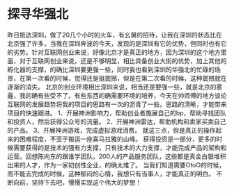 # 探寻华强北

昨日抵达深圳，做了20几个小时的火车，有幺舅的招待，让我在深圳的状态比在北京强了许多，当我在深圳奔波的今天，发现的是深圳有它的优势，但同时也有它的劣势。针对互联网创业来说，好像北京才是真正的地方，因为深圳的这个地方里面，对于互联网创业来说，还是不够明显，相比具备创业大街的优势，加上其他的孵化器的支撑，的确比深圳要更强一些，同时我也看到深圳的华强北的忙碌的场景，在第一次看的时候，觉得还是挺震撼，但是在第二次看的时候，这种震撼就在逐渐的消失。
北京的创业环境相比深圳来说，相当还是要强一些，就是北京的雾霾，我的确有些受不了。有些东西的确需要环境的培养，今天在帅师傅的地方谈论互联网的发展趋势将我的项目的思路有一次的沥青了一些。思路的清晰，才能带来项目的快速跟进。
1、开展神洲影响力，帮助创业者施展自己的bp，帮助寻找团队和投资人，然后获得公众号的流量。
2、开展神洲雷达，帮助机构和卖家买卖自己的产品。
3、开展神洲游戏，完成虚拟游戏消费。
就这三点，但是真正的操作起来的困难程度，不亚于搬运一座喜马拉雅的山峰。
获得投资是一部分，更多的时候需要获得的是技术的强有力支撑，只有技术的大力支撑，才能完成产品的架构和运营。回想陈向东的跟谁学团队，200人的产品服务团队，这些都是真金白银堆积出来的人才，作为一家初创性企业，的确太难了。
当我们知道需要OtoO的时候，而不能去完成的时候，这种郁闷的心情，我想只有当事人，才能真正的明白。
不断向前，坚持下去吧，慢慢实现这个伟大的梦想！
